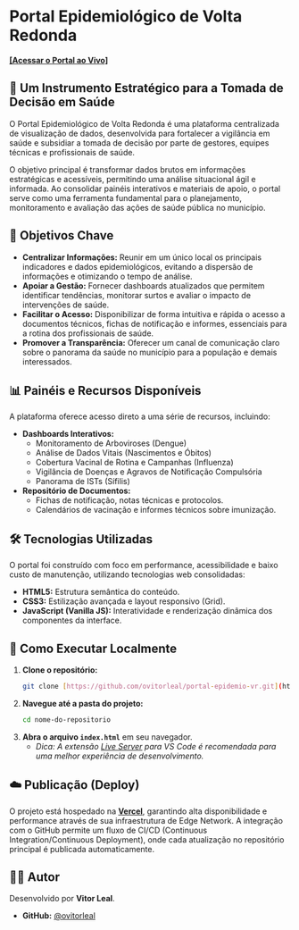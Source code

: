 # Portal Epidemiológico de Volta Redonda

[**[Acessar o Portal ao Vivo]**](https://portal-epidemio-vr.vercel.app/)

## 🎯 Um Instrumento Estratégico para a Tomada de Decisão em Saúde

O Portal Epidemiológico de Volta Redonda é uma plataforma centralizada de visualização de dados, desenvolvida para fortalecer a vigilância em saúde e subsidiar a tomada de decisão por parte de gestores, equipes técnicas e profissionais de saúde.

O objetivo principal é transformar dados brutos em informações estratégicas e acessíveis, permitindo uma análise situacional ágil e informada. Ao consolidar painéis interativos e materiais de apoio, o portal serve como uma ferramenta fundamental para o planejamento, monitoramento e avaliação das ações de saúde pública no município.

## 🚀 Objetivos Chave

* **Centralizar Informações:** Reunir em um único local os principais indicadores e dados epidemiológicos, evitando a dispersão de informações e otimizando o tempo de análise.
* **Apoiar a Gestão:** Fornecer dashboards atualizados que permitem identificar tendências, monitorar surtos e avaliar o impacto de intervenções de saúde.
* **Facilitar o Acesso:** Disponibilizar de forma intuitiva e rápida o acesso a documentos técnicos, fichas de notificação e informes, essenciais para a rotina dos profissionais de saúde.
* **Promover a Transparência:** Oferecer um canal de comunicação claro sobre o panorama da saúde no município para a população e demais interessados.

## 📊 Painéis e Recursos Disponíveis

A plataforma oferece acesso direto a uma série de recursos, incluindo:

* **Dashboards Interativos:**
    * Monitoramento de Arboviroses (Dengue)
    * Análise de Dados Vitais (Nascimentos e Óbitos)
    * Cobertura Vacinal de Rotina e Campanhas (Influenza)
    * Vigilância de Doenças e Agravos de Notificação Compulsória
    * Panorama de ISTs (Sífilis)
* **Repositório de Documentos:**
    * Fichas de notificação, notas técnicas e protocolos.
    * Calendários de vacinação e informes técnicos sobre imunização.

## 🛠️ Tecnologias Utilizadas

O portal foi construído com foco em performance, acessibilidade e baixo custo de manutenção, utilizando tecnologias web consolidadas:

* **HTML5:** Estrutura semântica do conteúdo.
* **CSS3:** Estilização avançada e layout responsivo (Grid).
* **JavaScript (Vanilla JS):** Interatividade e renderização dinâmica dos componentes da interface.

## 🏁 Como Executar Localmente

1.  **Clone o repositório:**
    ```bash
    git clone [https://github.com/ovitorleal/portal-epidemio-vr.git](https://github.com/SEU_USUARIO/SEU_REPOSITORIO.git)
    ```
2.  **Navegue até a pasta do projeto:**
    ```bash
    cd nome-do-repositorio
    ```
3.  **Abra o arquivo `index.html`** em seu navegador.
    * *Dica: A extensão [Live Server](https://marketplace.visualstudio.com/items?itemName=ritwickdey.LiveServer) para VS Code é recomendada para uma melhor experiência de desenvolvimento.*

## ☁️ Publicação (Deploy)

O projeto está hospedado na [**Vercel**](https://vercel.com/), garantindo alta disponibilidade e performance através de sua infraestrutura de Edge Network. A integração com o GitHub permite um fluxo de CI/CD (Continuous Integration/Continuous Deployment), onde cada atualização no repositório principal é publicada automaticamente.

## 👨‍💻 Autor

Desenvolvido por **Vitor Leal**.

* **GitHub:** [@ovitorleal](https://github.com/ovitorleal)
